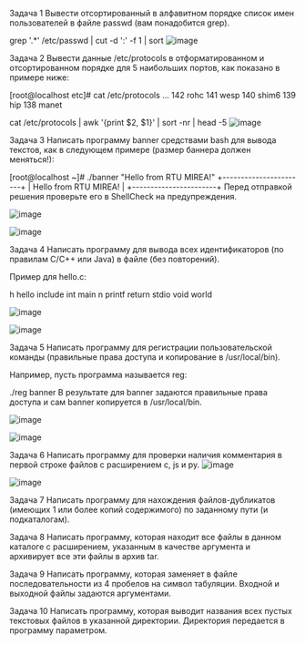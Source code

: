 Задача 1
Вывести отсортированный в алфавитном порядке список имен пользователей в файле passwd (вам понадобится grep).

grep '.*' /etc/passwd | cut -d ':' -f 1 | sort
![image](https://github.com/user-attachments/assets/475937e7-9df1-41f9-96c8-0def095bbf3a)

Задача 2
Вывести данные /etc/protocols в отформатированном и отсортированном порядке для 5 наибольших портов, как показано в примере ниже:

[root@localhost etc]# cat /etc/protocols ...
142 rohc
141 wesp
140 shim6
139 hip
138 manet

cat /etc/protocols | awk '{print $2, $1}' | sort -nr | head -5
![image](https://github.com/user-attachments/assets/daec406d-3254-4501-a133-cff5a561b3ce)


Задача 3
Написать программу banner средствами bash для вывода текстов, как в следующем примере (размер баннера должен меняться!):

[root@localhost ~]# ./banner "Hello from RTU MIREA!"
+-----------------------+
| Hello from RTU MIREA! |
+-----------------------+
Перед отправкой решения проверьте его в ShellCheck на предупреждения.

![image](https://github.com/user-attachments/assets/a8510479-8b1c-45d7-839a-3af4cf2fc64b)

![image](https://github.com/user-attachments/assets/6abe41b6-515c-441a-afbb-2de13e7465c9)


Задача 4
Написать программу для вывода всех идентификаторов (по правилам C/C++ или Java) в файле (без повторений).

Пример для hello.c:

h hello include int main n printf return stdio void world

![image](https://github.com/user-attachments/assets/87219082-dbf5-433a-ac03-e0c2313c8b3e)


![image](https://github.com/user-attachments/assets/9818ab50-bdaa-4066-9f1f-1f449b0f0db5)

Задача 5
Написать программу для регистрации пользовательской команды (правильные права доступа и копирование в /usr/local/bin).

Например, пусть программа называется reg:

./reg banner
В результате для banner задаются правильные права доступа и сам banner копируется в /usr/local/bin.

![image](https://github.com/user-attachments/assets/a07e9fb2-a50b-453a-8627-fe0ae0c17aa2)


![image](https://github.com/user-attachments/assets/1f64ef86-0ec6-4e68-a7c3-e189c2bd9b82)


Задача 6
Написать программу для проверки наличия комментария в первой строке файлов с расширением c, js и py.
![image](https://github.com/user-attachments/assets/016e6eee-ee44-43f3-a427-b0c2607d0be5)

![image](https://github.com/user-attachments/assets/f5903435-bb55-46ee-903f-b89a93026adc)


Задача 7
Написать программу для нахождения файлов-дубликатов (имеющих 1 или более копий содержимого) по заданному пути (и подкаталогам).

Задача 8
Написать программу, которая находит все файлы в данном каталоге с расширением, указанным в качестве аргумента и архивирует все эти файлы в архив tar.

Задача 9
Написать программу, которая заменяет в файле последовательности из 4 пробелов на символ табуляции. Входной и выходной файлы задаются аргументами.

Задача 10
Написать программу, которая выводит названия всех пустых текстовых файлов в указанной директории. Директория передается в программу параметром.

